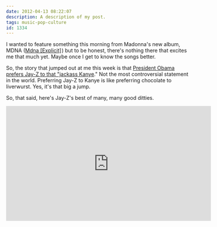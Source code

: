 ```yaml
---
date: 2012-04-13 08:22:07
description: A description of my post.
tags: music-pop-culture
id: 1334
---
```

I wanted to feature something this morning from Madonna's new album, MDNA (<a href="http://www.amazon.com/gp/product/B007LB1O3I/ref=as_li_ss_tl?ie=UTF8&tag=theskinnyonbe-20&linkCode=as2&camp=1789&creative=390957&creativeASIN=B007LB1O3I">Mdna [Explicit]</a><img src="http://www.assoc-amazon.com/e/ir?t=theskinnyonbe-20&l=as2&o=1&a=B007LB1O3I" width="1" height="1" border="0" alt="" style="border:none !important; margin:0px !important;" />) but to be honest, there's nothing there that excites me that much yet.  Maybe once I get to know the songs better.

So, the story that jumped out at me this week is that <a href="http://www.freep.com/article/20120413/ENT07/204130329/Obama-still-thinks-Kanye-West-is-a-jackass?odyssey=nav|head" target="_blank">President Obama prefers Jay-Z to that "jackass Kanye</a>."  Not the most controversial statement in the world.  Preferring Jay-Z to Kanye is like preferring chocolate to liverwurst.  Yes, it's that big a jump.

So, that said, here's Jay-Z's best of many, many good ditties.

<!--more--><iframe width="560" height="315" src="http://www.youtube.com/embed/1tWmyPMf3wU" frameborder="0" allowfullscreen></iframe>